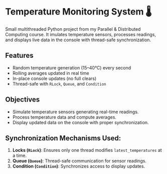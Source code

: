 # Temperature Monitoring System 🌡️

Small multithreaded Python project from my Parallel & Distributed Computing course. It imulates temperature sensors, processes readings, and displays live data in the console with thread-safe synchronization.

## Features
- Random temperature generation (15–40°C) every second
- Rolling averages updated in real time
- In-place console updates (no full clears)
- Thread-safe with `RLock`, `Queue`, and `Condition`
## Objectives
- Simulate temperature sensors generating real-time readings.
- Process temperature data and compute averages.
- Display updated data on the console with proper synchronization.

## Synchronization Mechanisms Used:
1. **Locks (`RLock`)**: Ensures only one thread modifies `latest_temperatures` at a time.
2. **Queue (`Queue`)**: Thread-safe communication for sensor readings.
3. **Condition (`Condition`)**: Synchronizes access to display updates.
